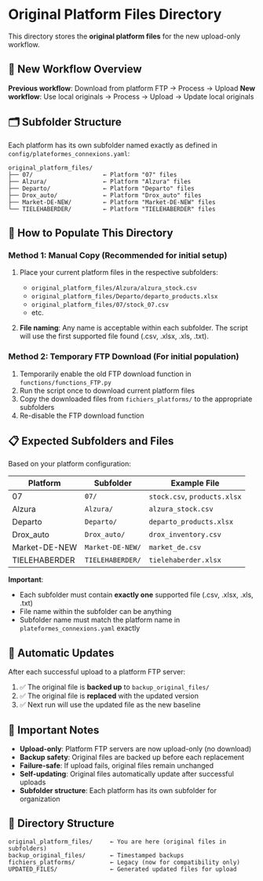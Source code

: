# Original Platform Files Directory

This directory stores the **original platform files** for the new upload-only workflow.

## 📁 New Workflow Overview

**Previous workflow**: Download from platform FTP → Process → Upload
**New workflow**: Use local originals → Process → Upload → Update local originals

## 🗂️ Subfolder Structure

Each platform has its own subfolder named exactly as defined in `config/plateformes_connexions.yaml`:

```
original_platform_files/
├── 07/                    ← Platform "07" files
├── Alzura/                ← Platform "Alzura" files
├── Departo/               ← Platform "Departo" files
├── Drox_auto/             ← Platform "Drox_auto" files
├── Market-DE-NEW/         ← Platform "Market-DE-NEW" files
└── TIELEHABERDER/         ← Platform "TIELEHABERDER" files
```

## 🔧 How to Populate This Directory

### Method 1: Manual Copy (Recommended for initial setup)

1. Place your current platform files in the respective subfolders:

   - `original_platform_files/Alzura/alzura_stock.csv`
   - `original_platform_files/Departo/departo_products.xlsx`
   - `original_platform_files/07/stock_07.csv`
   - etc.

2. **File naming**: Any name is acceptable within each subfolder. The script will use the first supported file found (.csv, .xlsx, .xls, .txt).

### Method 2: Temporary FTP Download (For initial population)

1. Temporarily enable the old FTP download function in `functions/functions_FTP.py`
2. Run the script once to download current platform files
3. Copy the downloaded files from `fichiers_platforms/` to the appropriate subfolders
4. Re-disable the FTP download function

## 📋 Expected Subfolders and Files

Based on your platform configuration:

| Platform      | Subfolder        | Example File                 |
| ------------- | ---------------- | ---------------------------- |
| 07            | `07/`            | `stock.csv`, `products.xlsx` |
| Alzura        | `Alzura/`        | `alzura_stock.csv`           |
| Departo       | `Departo/`       | `departo_products.xlsx`      |
| Drox_auto     | `Drox_auto/`     | `drox_inventory.csv`         |
| Market-DE-NEW | `Market-DE-NEW/` | `market_de.csv`              |
| TIELEHABERDER | `TIELEHABERDER/` | `tielehaberder.xlsx`         |

**Important**:

- Each subfolder must contain **exactly one** supported file (.csv, .xlsx, .xls, .txt)
- File name within the subfolder can be anything
- Subfolder name must match the platform name in `plateformes_connexions.yaml` exactly

## 🔄 Automatic Updates

After each successful upload to a platform FTP server:

1. ✅ The original file is **backed up** to `backup_original_files/`
2. ✅ The original file is **replaced** with the updated version
3. ✅ Next run will use the updated file as the new baseline

## 🚨 Important Notes

- **Upload-only**: Platform FTP servers are now upload-only (no download)
- **Backup safety**: Original files are backed up before each replacement
- **Failure-safe**: If upload fails, original files remain unchanged
- **Self-updating**: Original files automatically update after successful uploads
- **Subfolder structure**: Each platform has its own subfolder for organization

## 📂 Directory Structure

```
original_platform_files/     ← You are here (original files in subfolders)
backup_original_files/       ← Timestamped backups
fichiers_platforms/          ← Legacy (now for compatibility only)
UPDATED_FILES/               ← Generated updated files for upload
```
